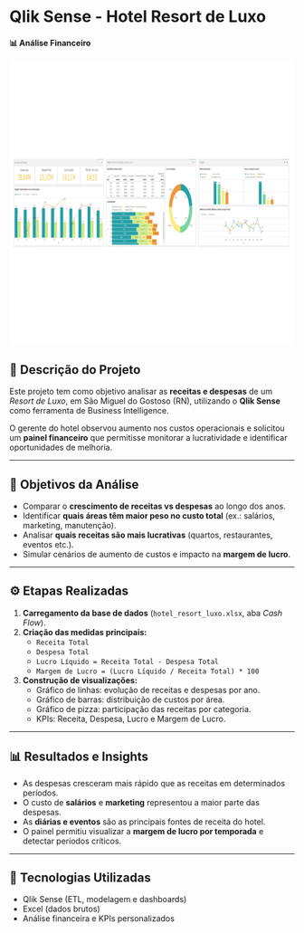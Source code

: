 # Qlik Sense - Hotel Resort de Luxo

#### 📊 Análise Financeiro 
<img width='950' height='500' src="https://github.com/eduardolima17/Qlik-Sense---Analise-Financeiro---Risort-de-Luxo/blob/main/Painel.png"/>

## 📘 Descrição do Projeto
Este projeto tem como objetivo analisar as **receitas e despesas** de um *Resort de Luxo*, em São Miguel do Gostoso (RN), utilizando o **Qlik Sense** como ferramenta de Business Intelligence.

O gerente do hotel observou aumento nos custos operacionais e solicitou um **painel financeiro** que permitisse monitorar a lucratividade e identificar oportunidades de melhoria.

---

## 🎯 Objetivos da Análise
- Comparar o **crescimento de receitas vs despesas** ao longo dos anos.  
- Identificar **quais áreas têm maior peso no custo total** (ex.: salários, marketing, manutenção).  
- Analisar **quais receitas são mais lucrativas** (quartos, restaurantes, eventos etc.).  
- Simular cenários de aumento de custos e impacto na **margem de lucro**.

---

## ⚙️ Etapas Realizadas
1. **Carregamento da base de dados** (`hotel_resort_luxo.xlsx`, aba *Cash Flow*).  
2. **Criação das medidas principais:**
   - `Receita Total`
   - `Despesa Total`
   - `Lucro Líquido = Receita Total - Despesa Total`
   - `Margem de Lucro = (Lucro Líquido / Receita Total) * 100`
3. **Construção de visualizações:**
   - Gráfico de linhas: evolução de receitas e despesas por ano.  
   - Gráfico de barras: distribuição de custos por área.  
   - Gráfico de pizza: participação das receitas por categoria.  
   - KPIs: Receita, Despesa, Lucro e Margem de Lucro.

---

## 📊 Resultados e Insights
- As despesas cresceram mais rápido que as receitas em determinados períodos.  
- O custo de **salários** e **marketing** representou a maior parte das despesas.  
- As **diárias e eventos** são as principais fontes de receita do hotel.  
- O painel permitiu visualizar a **margem de lucro por temporada** e detectar períodos críticos.

---

## 🧠 Tecnologias Utilizadas
- Qlik Sense (ETL, modelagem e dashboards)
- Excel (dados brutos)
- Análise financeira e KPIs personalizados
